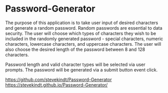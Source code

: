 # Password-Generator
The purpose of this application is to take user input of desired characters and generate a random password. Random passwords are essential to data security. The user will choose which types of characters they wish to be included in the randomly generated password - special characters, numeric characters, lowercase characters, and uppercase characters. The user will also choose the desired length of the password between 8 and 128 characters.

Password length and valid character types will be selected via user prompts. The password will be generated via a submit button event click.

https://github.com/stevekindt/Password-Generator
https://stevekindt.github.io/Password-Generator/


